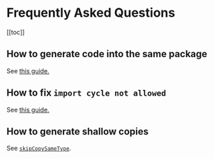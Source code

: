 # Frequently Asked Questions

[[toc]]

## How to generate code into the same package

See [this guide.](./guide/output-same-package.md)

## How to fix `import cycle not allowed`

See [this guide.](./guide/output-same-package.md)

## How to generate shallow copies

See [`skipCopySameType`](reference/skipCopySameType.md).
